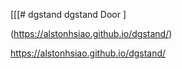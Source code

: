 [[[# dgstand
dgstand Door
]

(https://alstonhsiao.github.io/dgstand/)

https://alstonhsiao.github.io/dgstand/
